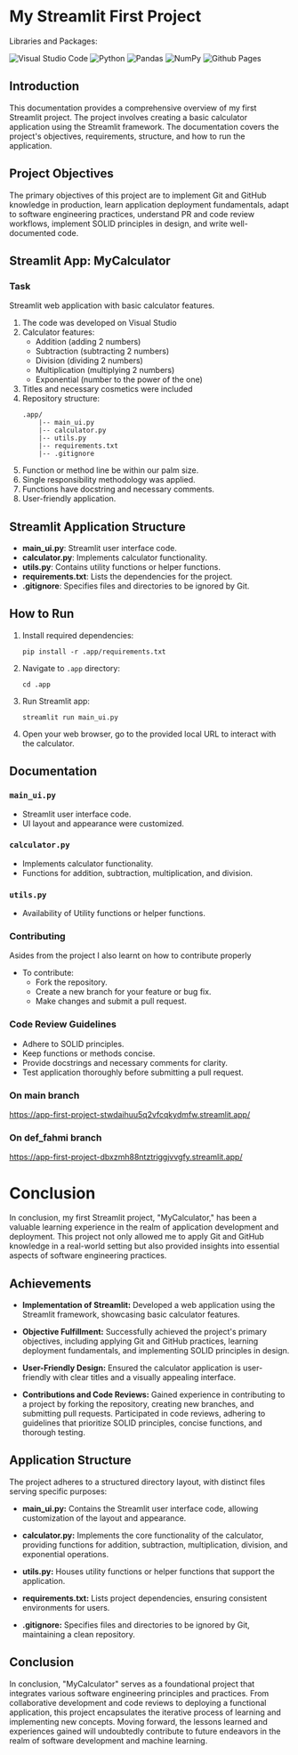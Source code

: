 # My Streamlit First Project

Libraries and Packages:

![Visual Studio Code](https://img.shields.io/badge/Visual%20Studio%20Code-0078d7.svg?style=for-the-badge&logo=visual-studio-code&logoColor=white)
![Python](https://img.shields.io/badge/python-3670A0?style=for-the-badge&logo=python&logoColor=ffdd54)
![Pandas](https://img.shields.io/badge/pandas-%23150458.svg?style=for-the-badge&logo=pandas&logoColor=white)
![NumPy](https://img.shields.io/badge/numpy-%23013243.svg?style=for-the-badge&logo=numpy&logoColor=white)
![Github Pages](https://img.shields.io/badge/github%20pages-121013?style=for-the-badge&logo=github&logoColor=white)


## Introduction
This documentation provides a comprehensive overview of my first Streamlit project. The project involves creating a basic calculator application using the Streamlit framework. The documentation covers the project's objectives, requirements, structure, and how to run the application.

## Project Objectives
The primary objectives of this project are to implement Git and GitHub knowledge in production, learn application deployment fundamentals, adapt to software engineering practices, understand PR and code review workflows, implement SOLID principles in design, and write well-documented code.

## Streamlit App: MyCalculator

### Task
Streamlit web application with basic calculator features.

1. The code was developed on Visual Studio
2. Calculator features:
   - Addition (adding 2 numbers)
   - Subtraction (subtracting 2 numbers)
   - Division (dividing 2 numbers)
   - Multiplication (multiplying 2 numbers)
   - Exponential (number to the power of the one)
3. Titles and necessary cosmetics were included
4. Repository structure:
   ```
   .app/
       |-- main_ui.py
       |-- calculator.py
       |-- utils.py
       |-- requirements.txt
       |-- .gitignore
   ```
5. Function or method line be within our palm size.
6. Single responsibility methodology was applied.
7. Functions have docstring and necessary comments.
8. User-friendly application.

## Streamlit Application Structure

- **main_ui.py**: Streamlit user interface code.
- **calculator.py**: Implements calculator functionality.
- **utils.py**: Contains utility functions or helper functions.
- **requirements.txt**: Lists the dependencies for the project.
- **.gitignore**: Specifies files and directories to be ignored by Git.

## How to Run

1. Install required dependencies:
   ```
   pip install -r .app/requirements.txt
   ```

2. Navigate to `.app` directory:
   ```
   cd .app
   ```

3. Run Streamlit app:
   ```
   streamlit run main_ui.py
   ```

4. Open your web browser, go to the provided local URL to interact with the calculator.

## Documentation

### `main_ui.py`

- Streamlit user interface code.
- UI layout and appearance were customized.

### `calculator.py`

- Implements calculator functionality.
- Functions for addition, subtraction, multiplication, and division.

### `utils.py`

- Availability of Utility functions or helper functions.

### Contributing
Asides from the project I also learnt on how to contribute properly
- To contribute:
  - Fork the repository.
  - Create a new branch for your feature or bug fix.
  - Make changes and submit a pull request.

### Code Review Guidelines

- Adhere to SOLID principles.
- Keep functions or methods concise.
- Provide docstrings and necessary comments for clarity.
- Test application thoroughly before submitting a pull request.

### On main branch
https://app-first-project-stwdaihuu5q2vfcqkydmfw.streamlit.app/

### On def_fahmi branch
https://app-first-project-dbxzmh88ntztriggjvvgfy.streamlit.app/

# Conclusion

In conclusion, my first Streamlit project, "MyCalculator," has been a valuable learning experience in the realm of application development and deployment. This project not only allowed me to apply Git and GitHub knowledge in a real-world setting but also provided insights into essential aspects of software engineering practices.

## Achievements

- **Implementation of Streamlit:** Developed a web application using the Streamlit framework, showcasing basic calculator features.
  
- **Objective Fulfillment:** Successfully achieved the project's primary objectives, including applying Git and GitHub practices, learning deployment fundamentals, and implementing SOLID principles in design.

- **User-Friendly Design:** Ensured the calculator application is user-friendly with clear titles and a visually appealing interface.

- **Contributions and Code Reviews:** Gained experience in contributing to a project by forking the repository, creating new branches, and submitting pull requests. Participated in code reviews, adhering to guidelines that prioritize SOLID principles, concise functions, and thorough testing.

## Application Structure

The project adheres to a structured directory layout, with distinct files serving specific purposes:

- **main_ui.py:** Contains the Streamlit user interface code, allowing customization of the layout and appearance.

- **calculator.py:** Implements the core functionality of the calculator, providing functions for addition, subtraction, multiplication, division, and exponential operations.

- **utils.py:** Houses utility functions or helper functions that support the application.

- **requirements.txt:** Lists project dependencies, ensuring consistent environments for users.

- **.gitignore:** Specifies files and directories to be ignored by Git, maintaining a clean repository.

## Conclusion

In conclusion, "MyCalculator" serves as a foundational project that integrates various software engineering principles and practices. From collaborative development and code reviews to deploying a functional application, this project encapsulates the iterative process of learning and implementing new concepts. Moving forward, the lessons learned and experiences gained will undoubtedly contribute to future endeavors in the realm of software development and machine learning.


